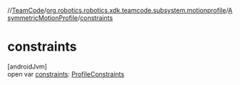 //[TeamCode](../../../index.md)/[org.robotics.robotics.xdk.teamcode.subsystem.motionprofile](../index.md)/[AsymmetricMotionProfile](index.md)/[constraints](constraints.md)

# constraints

[androidJvm]\
open var [constraints](constraints.md): [ProfileConstraints](../-profile-constraints/index.md)
